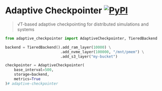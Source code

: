 # Adaptive Checkpointer [![PyPI](https://img.shields.io/pypi/v/adaptive-checkpointer)](https://pypi.org/project/adaptive-checkpointer/)

> √T-based adaptive checkpointing for distributed simulations and systems

```python
from adaptive_checkpointer import AdaptiveCheckpointer, TieredBackend

backend = TieredBackend().add_ram_layer(10000) \
                         .add_nvme_layer(100000, "/mnt/pmem") \
                         .add_s3_layer("my-bucket")

checkpointer = AdaptiveCheckpointer(
    base_interval=500,
    storage=backend,
    metrics=True
)# adaptive-checkpointer
